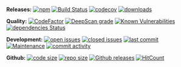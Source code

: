 
**Releases:**
[![npm](https://img.shields.io/npm/v/see_it_done.svg)](https://www.npmjs.org/package/see_it_done)
[![Build Status](https://travis-ci.org/perezlamed/see_it_done.svg?branch=master)](https://travis-ci.org/perezlamed/see_it_done)
[![codecov](https://codecov.io/gh/perezlamed/see_it_done/branch/master/graph/badge.svg)](https://codecov.io/gh/perezlamed/see_it_done)
[![downloads](http://img.shields.io/npm/dt/see_it_done.svg?style=flat)](https://www.npmjs.org/package/see_it_done)

**Quality:**
[![CodeFactor](https://www.codefactor.io/repository/github/perezlamed/see_it_done/badge)](https://www.codefactor.io/repository/github/perezlamed/see_it_done)
[![DeepScan grade](https://deepscan.io/api/teams/1597/projects/6046/branches/48313/badge/grade.svg)](https://deepscan.io/dashboard#view=project&tid=1597&pid=6046&bid=48313)
[![Known Vulnerabilities](https://snyk.io/test/github/perezlamed/see_it_done/badge.svg?targetFile=package.json)](https://snyk.io/test/github/perezlamed/see_it_done?targetFile=package.json)
[![dependencies Status](https://david-dm.org/perezlamed/see_it_done/status.svg)](https://david-dm.org/perezlamed/see_it_done)

**Development:**
[![open issues](https://img.shields.io/github/issues-raw/perezlamed/see_it_done.svg)](https://github.com/perezlamed/see_it_done/issues)
[![closed issues](https://img.shields.io/github/issues-closed-raw/perezlamed/see_it_done.svg)](https://github.com/perezlamed/see_it_done/issues?utf8=%E2%9C%93&q=is%3Aissue+is%3Aclosed)
[![last commit](https://img.shields.io/github/last-commit/perezlamed/see_it_done.svg)](https://github.com/perezlamed/see_it_done/graphs/commit-activity)
[![Maintenance](https://img.shields.io/maintenance/yes/2019.svg)](https://github.com/perezlamed/see_it_done/graphs/commit-activity)
[![commit activity](https://img.shields.io/github/commit-activity/m/perezlamed/see_it_done.svg)](https://github.com/perezlamed/see_it_done/graphs/contributors)

**Github:**
[![code size](https://img.shields.io/github/languages/code-size/perezlamed/see_it_done.svg)](http://npm.broofa.com/?q=see_it_done)
[![repo size](https://img.shields.io/github/repo-size/perezlamed/see_it_done.svg)](http://npm.broofa.com/?q=see_it_done)
[![Github releases](https://img.shields.io/github/downloads/perezlamed/see_it_done/total.svg)](https://github.com/perezlamed/see_it_done/releases)
[![HitCount](http://hits.dwyl.io/perezlamed/see_it_done.svg)](https://github.com/perezlamed/see_it_done/graphs/traffic)
